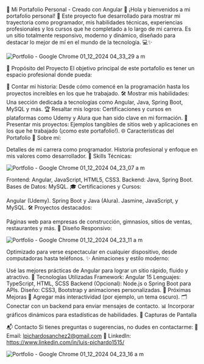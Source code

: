 🌟 Mi Portafolio Personal - Creado con Angular 🌟
¡Hola y bienvenidos a mi portafolio personal! 🚀 Este proyecto fue desarrollado para mostrar mi trayectoria como programador, mis habilidades técnicas, experiencias profesionales y los cursos que he completado a lo largo de mi carrera. Es un sitio totalmente responsivo, moderno y dinámico, diseñado para destacar lo mejor de mí en el mundo de la tecnología. 💻✨

![Portfolio - Google Chrome 01_12_2024 04_33_29 a  m](https://github.com/user-attachments/assets/a0432601-ddfe-4dbd-95fc-0cefe9c5830b)


🎯 Propósito del Proyecto
El objetivo principal de este portafolio es tener un espacio profesional donde pueda:

📜 Contar mi historia: Desde cómo comencé en la programación hasta los proyectos increíbles en los que he trabajado.
🛠️ Mostrar mis habilidades: Una sección dedicada a tecnologías como Angular, Java, Spring Boot, MySQL y más.
🏆 Resaltar mis logros: Certificaciones y cursos en plataformas como Udemy y Alura que han sido clave en mi formación.
📂 Presentar mis proyectos: Ejemplos tangibles de sitios web y aplicaciones en los que he trabajado (¡como este portafolio!).
🌐 Características del Portafolio
📖 Sobre mí:

Detalles de mi carrera como programador.
Historia profesional y enfoque en mis valores como desarrollador.
🚀 Skills Técnicas:

![Portfolio - Google Chrome 01_12_2024 04_23_07 a  m](https://github.com/user-attachments/assets/4c30f62c-073f-48e7-95e5-424a4a781a42)

Frontend: Angular, JavaScript, HTML5, CSS3.
Backend: Java, Spring Boot.
Bases de Datos: MySQL.
🎓 Certificaciones y Cursos:

Angular (Udemy).
Spring Boot y Java (Alura).
Jasmine, JavaScript, y MySQL.
🛠️ Proyectos destacados:

Páginas web para empresas de construcción, gimnasios, sitios de ventas, restaurantes y más.
📱 Diseño Responsivo:

![Portfolio - Google Chrome 01_12_2024 04_23_11 a  m](https://github.com/user-attachments/assets/4e189c18-3817-472f-a0b8-8d646f5c5045)

Optimizado para verse espectacular en cualquier dispositivo, desde computadoras hasta teléfonos.
✨ Animaciones y estilo moderno:

Usé las mejores prácticas de Angular para lograr un sitio rápido, fluido y atractivo.
🔧 Tecnologías Utilizadas
Framework: Angular 15
Lenguajes: TypeScript, HTML, SCSS
Backend (Opcional): Node.js o Spring Boot para APIs.
Diseño: CSS3, Bootstrap y animaciones personalizadas.
🚀 Próximas Mejoras
🌈 Agregar más interactividad (por ejemplo, un tema oscuro).
🗂️ Conectar con un backend para enviar mensajes de contacto.
📊 Incorporar gráficos dinámicos para estadísticas de habilidades.
🎨 Capturas de Pantalla

📬 Contacto
Si tienes preguntas o sugerencias, no dudes en contactarme:
📧 Email: lpichardosanchez2@gmail.com
💼 LinkedIn: https://www.linkedin.com/in/luis-pichardo1515/

![Portfolio - Google Chrome 01_12_2024 04_23_16 a  m](https://github.com/user-attachments/assets/4fb651d6-9bca-42c4-a83b-f695a619ab8b)
